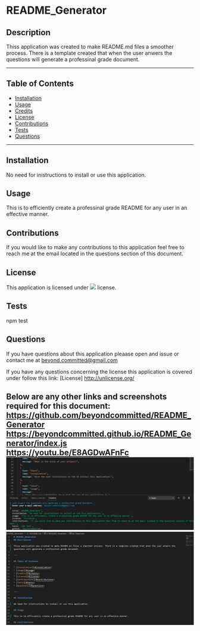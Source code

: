 # README_Generator
## Description

Thiss application was created to make README.md files a smoother process. There is a template created that when the user anwers the questions will generate a professinal grade document.

---

## Table of Contents

* [Installation](#installation)
* [Usage](#usage)
* [Credits](#credits)
* [License](#license)
* [Contributions](#contributions)
* [Tests](#tests)
* [Questions](#questions)

---

## Installation

No need for inistructions to install or use this application.

## Usage

This is to efficiently create a professinal grade README for any user in an effective manner.

## Contributions

If you would like to make any contributions to this application feel free to reach me at the email located in the questions section of this document.


## License

This application is licensed under <img src="https://img.shields.io/badge/license-Unlicense-blue.svg"></img> license.

## Tests 

npm test

## Questions

If you have questions about this application pleaase open and issue or contact me at <a href="beyond.committed@gmail.com">beyond.committed@gmail.com</a>

If you have any questions concerning the license this application is covered under follow this link:
[License] http://unlicense.org/

Below are any other links and screenshots required for this document:
https://github.com/beyondcommitted/README_Generator<br>
https://beyondcommitted.github.io/README_Generator/index.js<br>
https://youtu.be/E8AGDwAFnFc<br>
![README Screenshot1](utils\assets\images\screenshot1.png)<br>
![README Screenshot](utils\assets\images\screentshot2.png)
---


